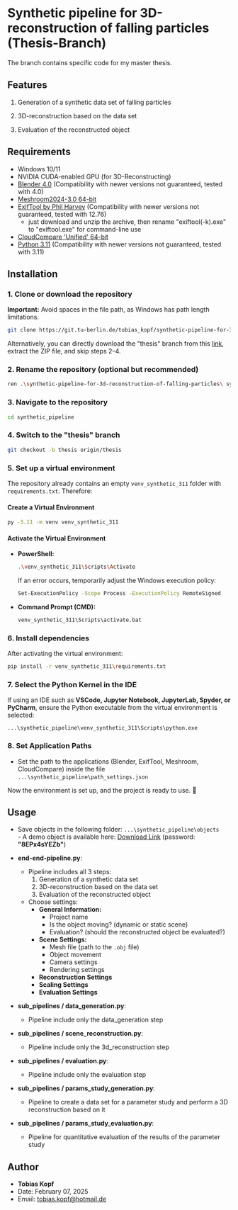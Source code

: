 # Synthetic pipeline for 3D-reconstruction of falling particles (Thesis-Branch)
The branch contains specific code for my master thesis.

## Features
1) Generation of a synthetic data set of falling particles

2) 3D-reconstruction based on the data set

3) Evaluation of the reconstructed object

## Requirements
- Windows 10/11
- NVIDIA CUDA-enabled GPU (for 3D-Reconstructing)
- [Blender 4.0](https://builder.blender.org/download/daily/archive/) (Compatibility with newer versions not guaranteed, tested with 4.0)
- [Meshroom2024-3.0 64-bit](https://alicevision.org/#meshroom)
- [ExifTool by Phil Harvey](https://exiftool.org/) (Compatibility with newer versions not guaranteed, tested with 12.76)
    - just download and unzip the archive, then rename "exiftool(-k).exe" to "exiftool.exe" for command-line use
- [CloudCompare 'Unified' 64-bit](https://www.danielgm.net/cc/)
- [Python 3.11](https://www.python.org/downloads/release/python-3110/) (Compatibility with newer versions not guaranteed, tested with 3.11)

## Installation

### 1. Clone or download the repository

**Important:** Avoid spaces in the file path, as Windows has path length limitations.

```bash
git clone https://git.tu-berlin.de/tobias_kopf/synthetic-pipeline-for-3d-reconstruction-of-falling-particles.git
```
Alternatively, you can directly download the "thesis" branch from this [link](https://git.tu-berlin.de/tobias_kopf/synthetic-pipeline-for-3d-reconstruction-of-falling-particles/-/tree/thesis), extract the ZIP file, and skip steps 2–4.

### 2. Rename the repository (optional but recommended)

```bash
ren .\synthetic-pipeline-for-3d-reconstruction-of-falling-particles\ synthetic_pipeline
```

### 3. Navigate to the repository

```bash
cd synthetic_pipeline
```

### 4. Switch to the "thesis" branch
```bash
git checkout -b thesis origin/thesis
```

### 5. Set up a virtual environment

The repository already contains an empty `venv_synthetic_311` folder with `requirements.txt`. Therefore:

#### **Create a Virtual Environment**

```bash
py -3.11 -m venv venv_synthetic_311
```

#### **Activate the Virtual Environment**

- **PowerShell:**

  ```bash
  .\venv_synthetic_311\Scripts\Activate
  ```

  If an error occurs, temporarily adjust the Windows execution policy:

  ```bash
  Set-ExecutionPolicy -Scope Process -ExecutionPolicy RemoteSigned
  ```

- **Command Prompt (CMD):**

  ```bash
  venv_synthetic_311\Scripts\activate.bat
  ```

### 6. Install dependencies

After activating the virtual environment:

```bash
pip install -r venv_synthetic_311\requirements.txt
```

### 7. Select the Python Kernel in the IDE

If using an IDE such as **VSCode, Jupyter Notebook, JupyterLab, Spyder, or PyCharm**, ensure the Python executable from the virtual environment is selected:

```
...\synthetic_pipeline\venv_synthetic_311\Scripts\python.exe
```

### 8. Set Application Paths

- Set the path to the applications (Blender, ExifTool, Meshroom, CloudCompare) inside the file `...\synthetic_pipeline\path_settings.json`


Now the environment is set up, and the project is ready to use. 🚀
  
   
## Usage

-   Save objects in the following folder: `...\synthetic_pipeline\objects`  
        - A demo object is available here: [Download Link](https://tubcloud.tu-berlin.de/s/Kd2C5DmpqppmJJC) (password: **"8EPx4sYEZb"**)  

- **end-end-pipeline.py**:
    - Pipeline includes all 3 steps: 
        1) Generation of a synthetic data set 
        2) 3D-reconstruction based on the data set
        3) Evaluation of the reconstructed object
    - Choose settings:
        - **General Information:**  
            - Project name  
            - Is the object moving? (dynamic or static scene)  
            - Evaluation? (should the reconstructed object be evaluated?)  
        - **Scene Settings:**  
            - Mesh file (path to the `.obj` file)  
            - Object movement  
            - Camera settings  
            - Rendering settings
        - **Reconstruction Settings**
        - **Scaling Settings**
        - **Evaluation Settings**

- **sub_pipelines / data_generation.py**:
    - Pipeline include only the data_generation step

- **sub_pipelines / scene_reconstruction.py**:
    - Pipeline include only the 3d_reconstruction step

- **sub_pipelines / evaluation.py**:
    - Pipeline include only the evaluation step

- **sub_pipelines / params_study_generation.py**:
    - Pipeline to create a data set for a parameter study and perform a 3D reconstruction based on it

- **sub_pipelines / params_study_evaluation.py**:
    - Pipeline for quantitative evaluation of the results of the parameter study

## Author
- **Tobias Kopf**
- Date: February 07, 2025
- Email: tobias.kopf@hotmail.de